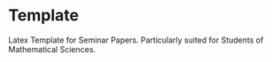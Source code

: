 # Template
 Latex Template for Seminar Papers. Particularly suited for Students of Mathematical Sciences.
